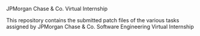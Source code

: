 JPMorgan Chase & Co. Virtual Internship 

This repository contains the submitted patch files of the various tasks assigned by JPMorgan Chase & Co. Software Engineering Virtual Internship
